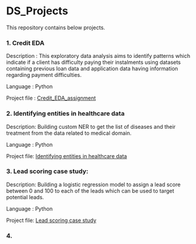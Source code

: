 # DS_Projects
This repository contains below projects.

### 1. Credit EDA
Description : This exploratory data analysis aims to identify patterns which indicate if a client has difficulty paying their instalments using datasets containing previous loan data and application data having information regarding payment difficulties.

Language : Python

Project file : [Credit_EDA_assignment](https://github.com/AmrutaKapse1/DS_Projects/blob/main/Credit_EDA_Assignment/Credit_EDA_assignment.ipynb)

### 2. Identifying entities in healthcare data
Description: Building custom NER to get the list of diseases and their treatment from the data related to medical domain.

Language : Python

Project file: [Identifying entities in healthcare data](https://github.com/AmrutaKapse1/DS_Projects/blob/main/Identifying_entities_in_healthcare_data/Final%20Assignment.ipynb)

### 3. Lead scoring case study:
Description: Building a logistic regression model to assign a lead score between 0 and 100 to each of the leads which can be used to target potential leads.

Language : Python

Project file: [Lead scoring case study](https://github.com/AmrutaKapse1/DS_Projects/blob/main/Lead_scoring_case%20study/Lead_Scoring_Case_Study.ipynb)

### 4. 
